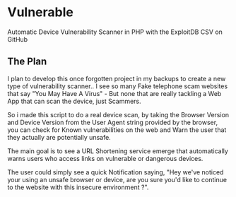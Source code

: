 # Vulnerable
Automatic Device Vulnerability Scanner in PHP with the ExploitDB CSV on GitHub
   
  
## The Plan
I plan to develop this once forgotten project in my backups to create a new type of vulnerability scanner.. I see so many Fake telephone scam websites that say "You May Have A Virus" - But none that are really tackling a Web App that can scan the device, just Scammers.
    
So i made this script to do a real device scan, by taking the Browser Version and Device Version from the User Agent string provided by the browser, you can check for Known vulnerabilities on the web and Warn the user that they actually are potentially unsafe.
    
The main goal is to see a URL Shortening service emerge that automatically warns users who access links on vulnerable or dangerous devices.
 
The user could simply see a quick Notification saying, "Hey we've noticed your using an unsafe browser or device, are you sure you'd like to continue to the website with this insecure environment ?".
 
